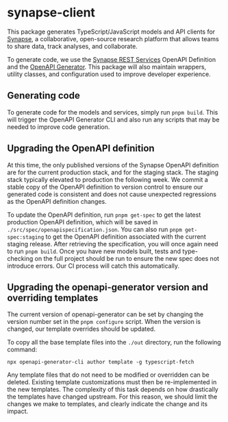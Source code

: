 # synapse-client

This package generates TypeScript/JavaScript models and API clients for [Synapse](https://www.synapse.org/), a collaborative, open-source research platform that allows teams to share data, track analyses, and collaborate.

To generate code, we use the [Synapse REST Services](https://rest-docs.synapse.org/rest/index.html) OpenAPI Definition and the [OpenAPI Generator](https://openapi-generator.tech/). This package will also maintain wrappers, utility classes, and configuration used to improve developer experience.

## Generating code

To generate code for the models and services, simply run `pnpm build`. This will trigger the OpenAPI Generator CLI and also run any scripts that may be needed to improve code generation.

## Upgrading the OpenAPI definition

At this time, the only published versions of the Synapse OpenAPI definition are for the current production stack, and for the staging stack. The staging stack typically elevated to production the following week.
We commit a stable copy of the OpenAPI definition to version control to ensure our generated code is consistent and does not cause unexpected regressions as the OpenAPI definition changes.

To update the OpenAPI definition, run `pnpm get-spec` to get the latest production OpenAPI definition, which will be saved in `./src/spec/openapispecification.json`.
You can also run `pnpm get-spec:staging` to get the OpenAPI definition associated with the current staging release. After retrieving the specification, you will once again need to run `pnpm build`.
Once you have new models built, tests and type-checking on the full project should be run to ensure the new spec does not introduce errors. Our CI process will catch this automatically.

## Upgrading the openapi-generator version and overriding templates

The current version of openapi-generator can be set by changing the version number set in the `pnpm configure` script.
When the version is changed, our template overrides should be updated.

To copy all the base template files into the `./out` directory, run the following command:

```shell
npx openapi-generator-cli author template -g typescript-fetch
```

Any template files that do not need to be modified or overridden can be deleted.
Existing template customizations must then be re-implemented in the new templates. The complexity of this task depends on how drastically the templates have changed upstream.
For this reason, we should limit the changes we make to templates, and clearly indicate the change and its impact.
